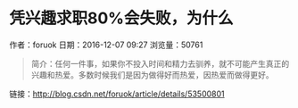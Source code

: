# 凭兴趣求职80%会失败，为什么
作者：foruok
日期：2016-12-07 09:27
浏览量：50761
> 简介：任何一件事，如果你不投入时间和精力去驯养，就不可能产生真正的兴趣和热爱。多数时候我们是因为做得好而热爱，因热爱而做得更好。

 链接：http://blog.csdn.net/foruok/article/details/53500801
